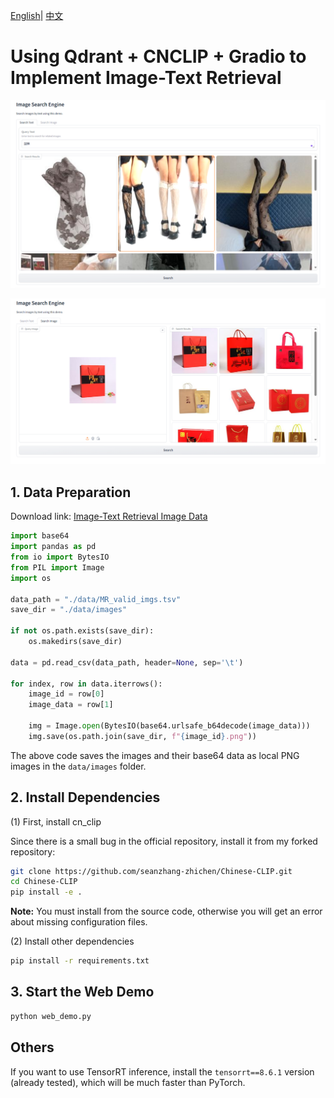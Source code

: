 [English](./README.md)| [中文](./README_ZH.md)


# Using Qdrant + CNCLIP + Gradio to Implement Image-Text Retrieval

![Alt text](./data/assets/image1.png)

![Alt text](./data/assets/image2.png)


## 1. Data Preparation

Download link: [Image-Text Retrieval Image Data](https://tianchi.aliyun.com/competition/entrance/532031/information)

```python
import base64
import pandas as pd
from io import BytesIO
from PIL import Image
import os

data_path = "./data/MR_valid_imgs.tsv"
save_dir = "./data/images"

if not os.path.exists(save_dir):
    os.makedirs(save_dir)

data = pd.read_csv(data_path, header=None, sep='\t')

for index, row in data.iterrows():
    image_id = row[0]
    image_data = row[1]

    img = Image.open(BytesIO(base64.urlsafe_b64decode(image_data)))
    img.save(os.path.join(save_dir, f"{image_id}.png"))
```

The above code saves the images and their base64 data as local PNG images in the `data/images` folder.


## 2. Install Dependencies

(1) First, install cn_clip

Since there is a small bug in the official repository, install it from my forked repository:
```bash
git clone https://github.com/seanzhang-zhichen/Chinese-CLIP.git
cd Chinese-CLIP
pip install -e .
```

**Note:** You must install from the source code, otherwise you will get an error about missing configuration files.

(2) Install other dependencies
```bash
pip install -r requirements.txt
```


## 3. Start the Web Demo

```bash
python web_demo.py
```



## Others

If you want to use TensorRT inference, install the `tensorrt==8.6.1` version (already tested), which will be much faster than PyTorch.
